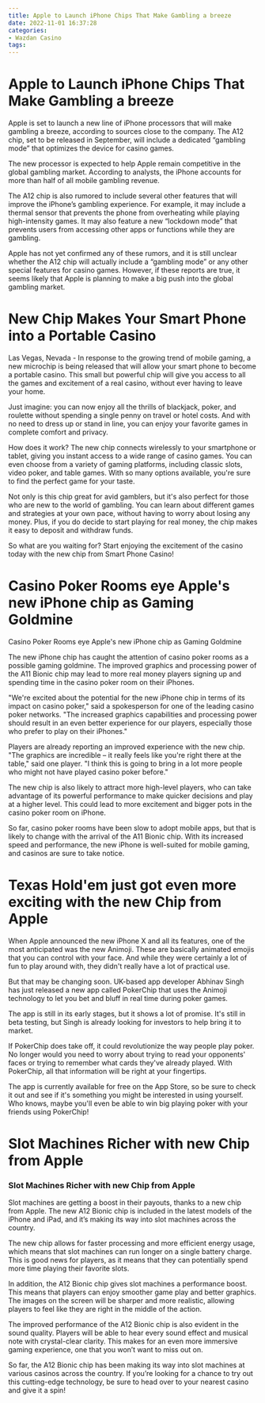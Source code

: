 ```yaml
---
title: Apple to Launch iPhone Chips That Make Gambling a breeze
date: 2022-11-01 16:37:28
categories:
- Wazdan Casino
tags:
---
```



#  Apple to Launch iPhone Chips That Make Gambling a breeze

Apple is set to launch a new line of iPhone processors that will make gambling a breeze, according to sources close to the company. The A12 chip, set to be released in September, will include a dedicated “gambling mode” that optimizes the device for casino games.

The new processor is expected to help Apple remain competitive in the global gambling market. According to analysts, the iPhone accounts for more than half of all mobile gambling revenue.

The A12 chip is also rumored to include several other features that will improve the iPhone’s gambling experience. For example, it may include a thermal sensor that prevents the phone from overheating while playing high-intensity games. It may also feature a new “lockdown mode” that prevents users from accessing other apps or functions while they are gambling.

Apple has not yet confirmed any of these rumors, and it is still unclear whether the A12 chip will actually include a “gambling mode” or any other special features for casino games. However, if these reports are true, it seems likely that Apple is planning to make a big push into the global gambling market.

#  New Chip Makes Your Smart Phone into a Portable Casino 

Las Vegas, Nevada - In response to the growing trend of mobile gaming, a new microchip is being released that will allow your smart phone to become a portable casino. This small but powerful chip will give you access to all the games and excitement of a real casino, without ever having to leave your home.

Just imagine: you can now enjoy all the thrills of blackjack, poker, and roulette without spending a single penny on travel or hotel costs. And with no need to dress up or stand in line, you can enjoy your favorite games in complete comfort and privacy.

How does it work? The new chip connects wirelessly to your smartphone or tablet, giving you instant access to a wide range of casino games. You can even choose from a variety of gaming platforms, including classic slots, video poker, and table games. With so many options available, you're sure to find the perfect game for your taste.

Not only is this chip great for avid gamblers, but it's also perfect for those who are new to the world of gambling. You can learn about different games and strategies at your own pace, without having to worry about losing any money. Plus, if you do decide to start playing for real money, the chip makes it easy to deposit and withdraw funds.

So what are you waiting for? Start enjoying the excitement of the casino today with the new chip from Smart Phone Casino!

#  Casino Poker Rooms eye Apple's new iPhone chip as Gaming Goldmine 

Casino Poker Rooms eye Apple's new iPhone chip as Gaming Goldmine 

The new iPhone chip has caught the attention of casino poker rooms as a possible gaming goldmine. The improved graphics and processing power of the A11 Bionic chip may lead to more real money players signing up and spending time in the casino poker room on their iPhones.

"We're excited about the potential for the new iPhone chip in terms of its impact on casino poker," said a spokesperson for one of the leading casino poker networks. "The increased graphics capabilities and processing power should result in an even better experience for our players, especially those who prefer to play on their iPhones."

Players are already reporting an improved experience with the new chip. "The graphics are incredible – it really feels like you're right there at the table," said one player. "I think this is going to bring in a lot more people who might not have played casino poker before."

The new chip is also likely to attract more high-level players, who can take advantage of its powerful performance to make quicker decisions and play at a higher level. This could lead to more excitement and bigger pots in the casino poker room on iPhone.

So far, casino poker rooms have been slow to adopt mobile apps, but that is likely to change with the arrival of the A11 Bionic chip. With its increased speed and performance, the new iPhone is well-suited for mobile gaming, and casinos are sure to take notice.

#  Texas Hold'em just got even more exciting with the new Chip from Apple 

When Apple announced the new iPhone X and all its features, one of the most anticipated was the new Animoji. These are basically animated emojis that you can control with your face. And while they were certainly a lot of fun to play around with, they didn't really have a lot of practical use.

But that may be changing soon. UK-based app developer Abhinav Singh has just released a new app called PokerChip that uses the Animoji technology to let you bet and bluff in real time during poker games.

The app is still in its early stages, but it shows a lot of promise. It's still in beta testing, but Singh is already looking for investors to help bring it to market.

If PokerChip does take off, it could revolutionize the way people play poker. No longer would you need to worry about trying to read your opponents' faces or trying to remember what cards they've already played. With PokerChip, all that information will be right at your fingertips.

The app is currently available for free on the App Store, so be sure to check it out and see if it's something you might be interested in using yourself. Who knows, maybe you'll even be able to win big playing poker with your friends using PokerChip!

#  Slot Machines Richer with new Chip from Apple

### Slot Machines Richer with new Chip from Apple

Slot machines are getting a boost in their payouts, thanks to a new chip from Apple. The new A12 Bionic chip is included in the latest models of the iPhone and iPad, and it’s making its way into slot machines across the country.

The new chip allows for faster processing and more efficient energy usage, which means that slot machines can run longer on a single battery charge. This is good news for players, as it means that they can potentially spend more time playing their favorite slots.

In addition, the A12 Bionic chip gives slot machines a performance boost. This means that players can enjoy smoother game play and better graphics. The images on the screen will be sharper and more realistic, allowing players to feel like they are right in the middle of the action.

The improved performance of the A12 Bionic chip is also evident in the sound quality. Players will be able to hear every sound effect and musical note with crystal-clear clarity. This makes for an even more immersive gaming experience, one that you won’t want to miss out on.

So far, the A12 Bionic chip has been making its way into slot machines at various casinos across the country. If you’re looking for a chance to try out this cutting-edge technology, be sure to head over to your nearest casino and give it a spin!